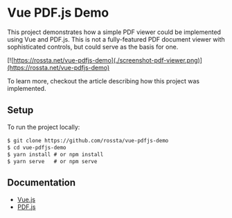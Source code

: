 # Vue PDF.js Demo

This project demonstrates how a simple PDF viewer could be implemented using Vue and PDF.js. This is not a fully-featured PDF document viewer with sophisticated controls, but could serve as the basis for one.

[![https://rossta.net/vue-pdfjs-demo](./screenshot-pdf-viewer.png)](https://rossta.net/vue-pdfjs-demo)

To learn more, checkout the article describing how this project was implemented.

## Setup

To run the project locally:

```
$ git clone https://github.com/rossta/vue-pdfjs-demo
$ cd vue-pdfjs-demo
$ yarn install # or npm install
$ yarn serve   # or npm serve
```

## Documentation

* [Vue.js](https://vuejs.org)
* [PDF.js](https://mozilla.github.io/pdf.js/)
